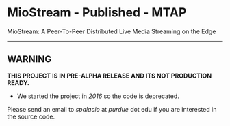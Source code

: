# MioStream - Published - MTAP
MioStream: A Peer-To-Peer Distributed Live Media Streaming on the Edge

----------

## WARNING
<b>THIS PROJECT IS IN PRE-ALPHA RELEASE AND ITS NOT PRODUCTION READY.</b>
- We started the project in *2016* so the code is deprecated.

Please send an email to *spalacio* at *purdue* dot edu if you are interested in the source code.



